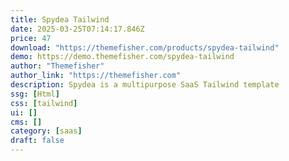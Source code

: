 ```yaml
---
title: Spydea Tailwind
date: 2025-03-25T07:14:17.846Z
price: 47
download: "https://themefisher.com/products/spydea-tailwind"
demo: https://demo.themefisher.com/spydea-tailwind
author: "Themefisher"
author_link: "https://themefisher.com"
description: Spydea is a multipurpose SaaS Tailwind template
ssg: [Html]
css: [tailwind]
ui: []
cms: []
category: [saas]
draft: false
---
```

